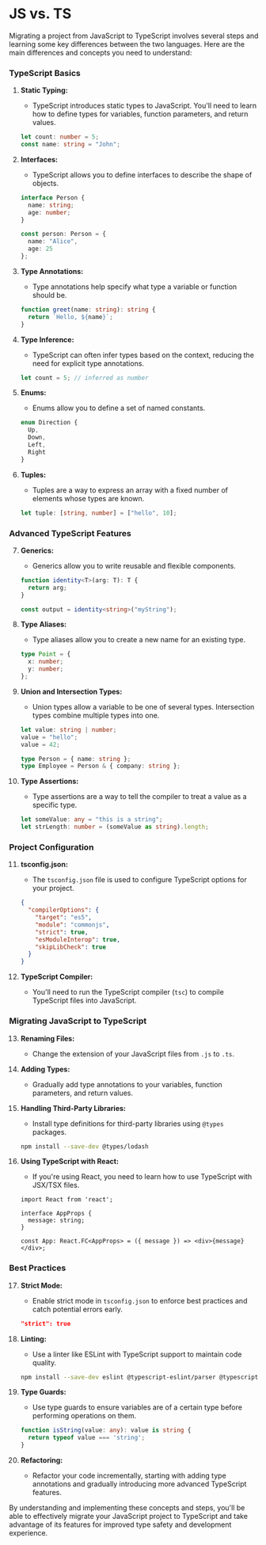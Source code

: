 # JS vs. TS

Migrating a project from JavaScript to TypeScript involves several steps and learning some key differences between the two languages. Here are the main differences and concepts you need to understand:

### TypeScript Basics

1. **Static Typing:**
   - TypeScript introduces static types to JavaScript. You'll need to learn how to define types for variables, function parameters, and return values.

   ```typescript
   let count: number = 5;
   const name: string = "John";
   ```

2. **Interfaces:**
   - TypeScript allows you to define interfaces to describe the shape of objects.

   ```typescript
   interface Person {
     name: string;
     age: number;
   }

   const person: Person = {
     name: "Alice",
     age: 25
   };
   ```

3. **Type Annotations:**
   - Type annotations help specify what type a variable or function should be.

   ```typescript
   function greet(name: string): string {
     return `Hello, ${name}`;
   }
   ```

4. **Type Inference:**
   - TypeScript can often infer types based on the context, reducing the need for explicit type annotations.

   ```typescript
   let count = 5; // inferred as number
   ```

5. **Enums:**
   - Enums allow you to define a set of named constants.

   ```typescript
   enum Direction {
     Up,
     Down,
     Left,
     Right
   }
   ```

6. **Tuples:**
   - Tuples are a way to express an array with a fixed number of elements whose types are known.

   ```typescript
   let tuple: [string, number] = ["hello", 10];
   ```

### Advanced TypeScript Features

7. **Generics:**
   - Generics allow you to write reusable and flexible components.

   ```typescript
   function identity<T>(arg: T): T {
     return arg;
   }

   const output = identity<string>("myString");
   ```

8. **Type Aliases:**
   - Type aliases allow you to create a new name for an existing type.

   ```typescript
   type Point = {
     x: number;
     y: number;
   };
   ```

9. **Union and Intersection Types:**
   - Union types allow a variable to be one of several types. Intersection types combine multiple types into one.

   ```typescript
   let value: string | number;
   value = "hello";
   value = 42;

   type Person = { name: string };
   type Employee = Person & { company: string };
   ```

10. **Type Assertions:**
    - Type assertions are a way to tell the compiler to treat a value as a specific type.

    ```typescript
    let someValue: any = "this is a string";
    let strLength: number = (someValue as string).length;
    ```

### Project Configuration

11. **tsconfig.json:**
    - The `tsconfig.json` file is used to configure TypeScript options for your project.

    ```json
    {
      "compilerOptions": {
        "target": "es5",
        "module": "commonjs",
        "strict": true,
        "esModuleInterop": true,
        "skipLibCheck": true
      }
    }
    ```

12. **TypeScript Compiler:**
    - You'll need to run the TypeScript compiler (`tsc`) to compile TypeScript files into JavaScript.

### Migrating JavaScript to TypeScript

13. **Renaming Files:**
    - Change the extension of your JavaScript files from `.js` to `.ts`.

14. **Adding Types:**
    - Gradually add type annotations to your variables, function parameters, and return values.

15. **Handling Third-Party Libraries:**
    - Install type definitions for third-party libraries using `@types` packages.

    ```bash
    npm install --save-dev @types/lodash
    ```

16. **Using TypeScript with React:**
    - If you're using React, you need to learn how to use TypeScript with JSX/TSX files.

    ```tsx
    import React from 'react';

    interface AppProps {
      message: string;
    }

    const App: React.FC<AppProps> = ({ message }) => <div>{message}</div>;
    ```

### Best Practices

17. **Strict Mode:**
    - Enable strict mode in `tsconfig.json` to enforce best practices and catch potential errors early.

    ```json
    "strict": true
    ```

18. **Linting:**
    - Use a linter like ESLint with TypeScript support to maintain code quality.

    ```bash
    npm install --save-dev eslint @typescript-eslint/parser @typescript-eslint/eslint-plugin
    ```

19. **Type Guards:**
    - Use type guards to ensure variables are of a certain type before performing operations on them.

    ```typescript
    function isString(value: any): value is string {
      return typeof value === 'string';
    }
    ```

20. **Refactoring:**
    - Refactor your code incrementally, starting with adding type annotations and gradually introducing more advanced TypeScript features.

By understanding and implementing these concepts and steps, you'll be able to effectively migrate your JavaScript project to TypeScript and take advantage of its features for improved type safety and development experience.
